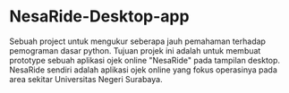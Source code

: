 # NesaRide-Desktop-app
Sebuah project untuk mengukur seberapa jauh pemahaman terhadap pemograman dasar python. Tujuan projek ini adalah untuk membuat prototype sebuah aplikasi ojek online "NesaRide" pada tampilan desktop. NesaRide sendiri adalah aplikasi ojek online yang fokus operasinya pada area sekitar Universitas Negeri Surabaya.
